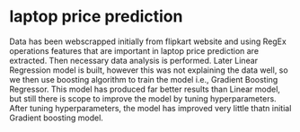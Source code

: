 # laptop price prediction 
Data has been webscrapped initially from flipkart website and using RegEx operations features that are important in laptop price prediction are extracted. Then necessary data analysis is performed. 
Later Linear Regression model is built, however this was not explaining the data well, so we then use boosting algorithm to train the model i.e., Gradient Boosting Regressor. This model has produced far better results than Linear model, but still there is scope to improve the model by tuning hyperparameters. After tuning hyperparameters, the model has improved very little thatn initial Gradient boosting model. 
